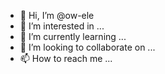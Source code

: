 - 👋 Hi, I’m @ow-ele
- 👀 I’m interested in ...
- 🌱 I’m currently learning ...
- 💞️ I’m looking to collaborate on ...
- 📫 How to reach me ...

<!---
ow-ele/ow-ele is a ✨ special ✨ repository because its `README.md` (this file) appears on your GitHub profile.
You can click the Preview link to take a look at your changes.
--->
